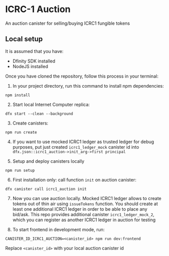 # ICRC-1 Auction

An auction canister for selling/buying ICRC1 fungible tokens


## Local setup

It is assumed that you have:
- Dfinity SDK installed
- NodeJS installed

Once you have cloned the repository, follow this process in your terminal:

1) In your project directory, run this command to install npm dependencies:
```
npm install
```

2) Start local Internet Computer replica:
```
dfx start --clean --background
```

3) Create canisters:

```
npm run create
```

4) If you want to use mocked ICRC1 ledger as trusted ledger for debug purposes, put just created `icrc1_ledger_mock`
   canister id into `dfx.json::icrc1_auction->init_arg->first principal`

5) Setup and deploy canisters locally
```
npm run setup
```

6) First installation only: call function `init` on auction canister:
```
dfx canister call icrc1_auction init
```

7) Now you can use auction locally. Mocked ICRC1 ledger allows to create tokens out of thin air using `issueTokens` 
function. You should create at least one additional ICRC1 ledger in order to be able to place any bid/ask. This repo 
provides additional canister `icrc1_ledger_mock_2`, which you can register as another ICRC1 ledger in auction for testing

8) To start frontend in development mode, run: 
```
CANISTER_ID_ICRC1_AUCTION=<canister_id> npm run dev:frontend
```
Replace `<canister_id>` with your local auction canister id
